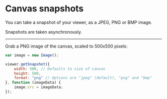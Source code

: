 # Canvas snapshots

You can take a snapshot of your viewer, as a JPEG, PNG or BMP image.

Snapshots are taken asynchronously.

---

Grab a PNG image of the canvas, scaled to 500x500 pixels:

```javascript
var image = new Image();

viewer.getSnapshot({
    width: 500, // Defaults to size of canvas
    height: 500,
    format: "png" // Options are "jpeg" (default), "png" and "bmp"
}, function (imageData) {
    image.src = imageData;
});
```



